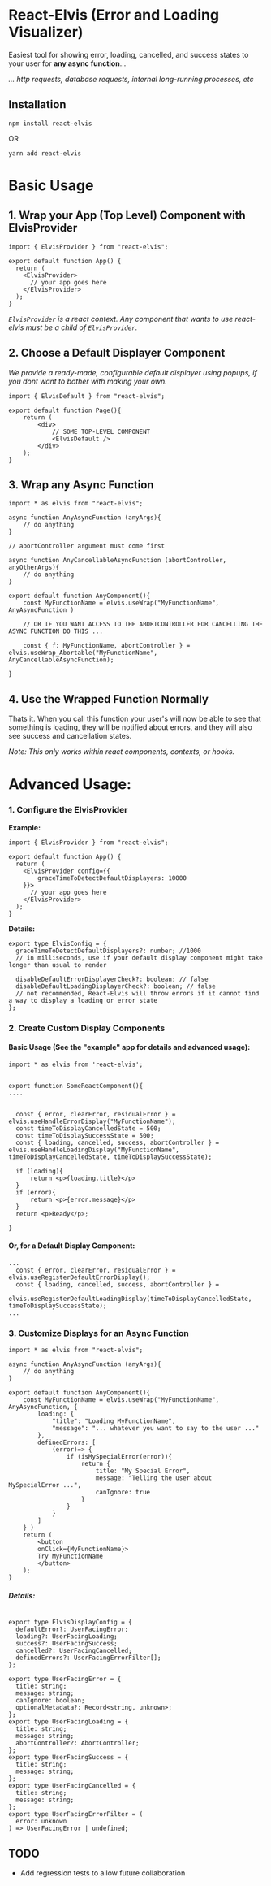 # React-Elvis (Error and Loading Visualizer)

Easiest tool for showing error, loading, cancelled, and success states to your user for **any async function**...

*... http requests, database requests, internal long-running processes, etc*

## Installation

```Shell
npm install react-elvis
```

OR

```shell
yarn add react-elvis
```

# Basic Usage

## 1. Wrap your App (Top Level) Component with ElvisProvider

```TSX
import { ElvisProvider } from "react-elvis";

export default function App() {
  return (
    <ElvisProvider>
      // your app goes here
    </ElvisProvider>
  );
}
```

_`ElvisProvider` is a react context. Any component that wants to use react-elvis must be a child of `ElvisProvider`._

## 2. Choose a Default Displayer Component

_We provide a ready-made, configurable default displayer using popups, if you dont want to bother with making your own._

```TSX
import { ElvisDefault } from "react-elvis";

export default function Page(){
    return (
        <div>
            // SOME TOP-LEVEL COMPONENT
            <ElvisDefault />
        </div>
    );
}
```

## 3. Wrap any Async Function

```TSX
import * as elvis from "react-elvis";

async function AnyAsyncFunction (anyArgs){
    // do anything
}

// abortController argument must come first

async function AnyCancellableAsyncFunction (abortController, anyOtherArgs){
    // do anything
}

export default function AnyComponent(){
    const MyFunctionName = elvis.useWrap("MyFunctionName", AnyAsyncFunction )

    // OR IF YOU WANT ACCESS TO THE ABORTCONTROLLER FOR CANCELLING THE ASYNC FUNCTION DO THIS ...

    const { f: MyFunctionName, abortController } = elvis.useWrap_Abortable("MyFunctionName", AnyCancellableAsyncFunction);

}
```

## 4. Use the Wrapped Function Normally

Thats it. When you call this function your user's will now be able to see that something is loading, they will be notified about errors, and they will also see success and cancellation states.

_Note: This only works within react components, contexts, or hooks._

# Advanced Usage:

### 1. Configure the ElvisProvider

**Example:**

```TSX
import { ElvisProvider } from "react-elvis";

export default function App() {
  return (
    <ElvisProvider config={{
        graceTimeToDetectDefaultDisplayers: 10000
    }}>
      // your app goes here
    </ElvisProvider>
  );
}
```

**Details:**

```TSX
export type ElvisConfig = {
  graceTimeToDetectDefaultDisplayers?: number; //1000
  // in milliseconds, use if your default display component might take longer than usual to render

  disableDefaultErrorDisplayerCheck?: boolean; // false
  disableDefaultLoadingDisplayerCheck?: boolean; // false
  // not recommended, React-Elvis will throw errors if it cannot find a way to display a loading or error state
};
```

### 2. Create Custom Display Components

#### Basic Usage (See the "example" app for details and advanced usage):

```TSX
import * as elvis from 'react-elvis';


export function SomeReactComponent(){
....


  const { error, clearError, residualError } = elvis.useHandleErrorDisplay("MyFunctionName");
  const timeToDisplayCancelledState = 500;
  const timeToDisplaySuccessState = 500;
  const { loading, cancelled, success, abortController } = elvis.useHandleLoadingDisplay("MyFunctionName", timeToDisplayCancelledState, timeToDisplaySuccessState);

  if (loading){
      return <p>{loading.title}</p>
  }
  if (error){
      return <p>{error.message}</p>
  }
  return <p>Ready</p>;

}

```

#### Or, for a Default Display Component:

```TSX
...
  const { error, clearError, residualError } = elvis.useRegisterDefaultErrorDisplay();
  const { loading, cancelled, success, abortController } =
    elvis.useRegisterDefaultLoadingDisplay(timeToDisplayCancelledState, timeToDisplaySuccessState);
...
```

### 3. Customize Displays for an Async Function

```TSX
import * as elvis from "react-elvis";

async function AnyAsyncFunction (anyArgs){
    // do anything
}

export default function AnyComponent(){
    const MyFunctionName = elvis.useWrap("MyFunctionName", AnyAsyncFunction, {
        loading: {
            "title": "Loading MyFunctionName",
            "message": "... whatever you want to say to the user ..."
        },
        definedErrors: [
            (error)=> {
                if (isMySpecialError(error)){
                    return {
                        title: "My Special Error",
                        message: "Telling the user about MySpecialError ...",
                        canIgnore: true
                    }
                }
            }
        ]
    } )
    return (
        <button
        onClick={MyFunctionName}>
        Try MyFunctionName
        </button>
    );
}
```

##### Details:

```TSX

export type ElvisDisplayConfig = {
  defaultError?: UserFacingError;
  loading?: UserFacingLoading;
  success?: UserFacingSuccess;
  cancelled?: UserFacingCancelled;
  definedErrors?: UserFacingErrorFilter[];
};

export type UserFacingError = {
  title: string;
  message: string;
  canIgnore: boolean;
  optionalMetadata?: Record<string, unknown>;
};
export type UserFacingLoading = {
  title: string;
  message: string;
  abortController?: AbortController;
};
export type UserFacingSuccess = {
  title: string;
  message: string;
};
export type UserFacingCancelled = {
  title: string;
  message: string;
};
export type UserFacingErrorFilter = (
  error: unknown
) => UserFacingError | undefined;
```

## TODO

- Add regression tests to allow future collaboration
